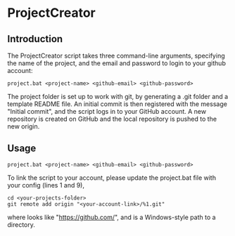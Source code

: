 # ProjectCreator

## Introduction
The ProjectCreator script takes three command-line arguments, specifying the name of the project, and the email and password to login to your github account:
```
project.bat <project-name> <github-email> <github-password>
```

The project folder is set up to work with git, by generating a .git folder and a template README file. An initial commit is then registered with the message "Initial commit", and the script logs in to your GitHub account. A new repository is created on GitHub and the local repository is pushed to the new origin.

## Usage
```
project.bat <project-name> <github-email> <github-password>
```

To link the script to your account, please update the project.bat file with your config (lines 1 and 9),

```
cd <your-projects-folder>
git remote add origin "<your-account-link>/%1.git"
```

where <your-account-link> looks like "https://github.com/<your-account>", and <your-projects-folder> is a Windows-style path to a directory.
